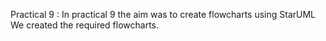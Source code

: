Practical 9 :
In practical 9 the aim was to create flowcharts using StarUML 
We created the required flowcharts.
